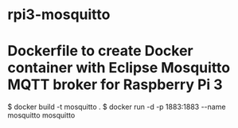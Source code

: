 # rpi3-mosquitto
# Dockerfile to create Docker container with Eclipse Mosquitto MQTT broker for Raspberry Pi 3
$ docker build -t mosquitto .
$ docker run -d -p 1883:1883 --name mosquitto mosquitto
